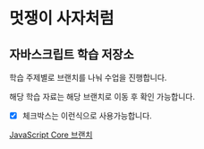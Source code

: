 # 멋쟁이 사자처럼

## 자바스크립트 학습 저장소

학습 주제별로 브랜치를 나눠 수업을 진행합니다.

해당 학습 자료는 해당 브랜치로 이동 후 확인 가능합니다.

- [x] 체크박스는 이런식으로 사용가능합니다.

[JavaScript Core 브랜치](https://www.naver.com)
